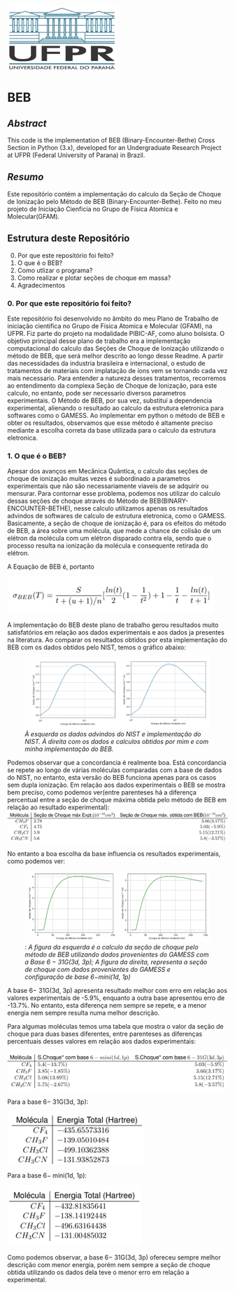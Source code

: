 <img src="Imagens_Repositorio/UFPR.jpg" height=150 width=250>

# BEB
## *Abstract*
  This code is the implementation of BEB (Binary-Encounter-Bethe) Cross Section in Python (3.x), developed for an Undergraduate Research Project at UFPR (Federal University of Parana) in Brazil. 

## *Resumo*
  Este repositório contém a implementação do calculo da Seção de Choque de Ionização pelo Método de BEB (Binary-Encounter-Bethe). Feito no meu projeto de Iniciação Cienficia no Grupo de Física Atomica e Molecular(GFAM).
  
## Estrutura deste Repositório

0. Por que este repositório foi feito?
1. O que é o BEB?
2. Como utlizar o programa?
3. Como realizar e plotar seções de choque em massa?
4. Agradecimentos

### 0. Por que este repositório foi feito?

  Este repositório foi desenvolvido no âmbito do meu Plano de Trabalho de iniciação cientifica no Grupo de Física Atomica e Molecular (GFAM), na UFPR. Fiz parte do projeto na modalidade PIBIC-AF, como aluno bolsista. O objetivo principal desse plano de trabalho era a implementação computacional do calculo das Seções de Choque de Ionização utilizando o método de BEB, que será melhor descrito ao longo desse Readme.
  A partir das necessidades da industria brasileira e internacional, o estudo de tratamentos de materiais
com implatação de íons vem se tornando cada vez mais necessario. Para entender a natureza desses tratamentos, recorremos ao entendimento da complexa Seção de Choque de Ionização, para este
calculo, no entanto, pode ser necessario diversos parametros experimentais. O Método de BEB, por
sua vez, substituí a dependencia experimental, alienando o resultado ao calculo da estrutura eletronica
para softwares como o GAMESS. Ao implementar em python o método de BEB e obter os resultados,
observamos que esse método é altamente preciso mediante a escolha correta da base utilizada para
o calculo da estrutura eletronica.
### 1. O que é o BEB?
Apesar dos avanços em Mecânica Quântica, o calculo das seções de choque de ionização muitas
vezes é subordinado a parametros experimentais que não são necessariamente viaveis de se adquirir
ou mensurar. Para contornar esse problema, podemos nos utilizar do calculo dessas seções de choque
através do Método de BEB(BINARY-ENCOUNTER-BETHE), nesse calculo utilizamos apenas os resultados advindos de softwares de calculo de estrutura eletronica, como o GAMESS. Basicamente, a seção de choque de ionização é, para os efeitos do método de BEB, a área sobre uma molécula, que mede a chance de colisão de um elétron da molécula com um elétron disparado contra ela, sendo que o processo resulta na ionização da molécula e consequente retirada do elétron.

A Equação de BEB é, portanto

<img src="Imagens_Repositorio/beb.png">

A implementação do BEB deste plano de trabalho gerou resultados muito satisfatórios em relação aos dados experimentais e aos dados ja presentes na literatura. Ao comparar os resultados obtidos por esta implementação do BEB com os dados obtidos pelo NIST, temos o gráfico abaixo:
<figure>
  <img src="Imagens_Repositorio/Grafico1.png">
  <figcaption><i>À esquerda os dados advindos do NIST e implementação do NIST. À direita com os dados e calculos obtidos por mim e com minha implementação do BEB.</i></figcaption>
</figure>

  Podemos observar que a concordancia é realmente boa. Está concordancia se repete ao longo de várias moléculas comparadas com a base de dados do NIST, no entanto, esta versão do BEB funciona apenas para os casos sem dupla ionização.
  Em relação aos dados experimentais o BEB se mostra bem preciso, como podemos ver(entre parenteses há a diferença percentual entre a seção de choque máxima obtida pelo método de BEB em relação ao resultado experimental):
 <img src="Imagens_Repositorio/comparacao.png">

No entanto a boa escolha da base influencia os resultados experimentais, como podemos ver:
<figure>
  <img src="Imagens_Repositorio/graficos.png">
  <figcaption><i>: A figura da esquerda é o calculo da seção de choque pelo método de
BEB utilizando dados provenientes do GAMESS com a Base 6 − 31G(3d, 3p); A figura da direita, representa a seção de choque com dados provenientes do GAMESS e configuração de base 6−mini(1d, 1p)</i></figcaption>
</figure>

A base 6− 31G(3d, 3p) apresenta resultado melhor com erro em relação aos valores experimentais de -5.9%, enquanto a outra base apresentou erro de -13.7%. No entanto, esta diferença nem sempre se repete, e a menor energia nem sempre resulta numa melhor descrição.

Para algumas moléculas temos uma tabela que mostra o valor da seção de choque para duas bases diferentes, entre parenteses as diferenças percentuais desses valores em relação aos dados experimentais:

<img src="Imagens_Repositorio/comp1.png">

Para a base  6− 31G(3d, 3p):

<img src="Imagens_Repositorio/comp2.png">

Para a base  6− mini(1d, 1p):

<img src="Imagens_Repositorio/comp3.png">

Como podemos observar, a base 6− 31G(3d, 3p) ofereceu sempre melhor descrição com menor energia, porém nem sempre a seção de choque obtida utilizando os dados dela teve o menor erro em relação a experimental. 
